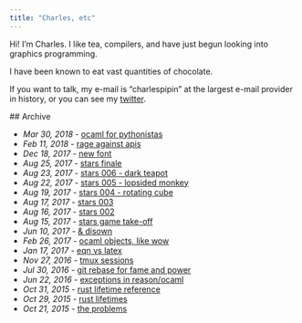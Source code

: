 ```yaml
---
title: "Charles, etc"
---
```


Hi! I’m Charles. I like tea, compilers, and have just begun looking into graphics programming.

I have been known to eat vast quantities of chocolate.

If you want to talk, my e-mail is “charlespipin” at the largest e-mail provider in history, or you can see my [twitter](https://twitter.com/charlesetc).

<div class='table-of-contents'>
## Archive

* _Mar 30, 2018_ - [ocaml for pythonistas](ocaml-for-pythonistas.html)
* _Feb 11, 2018_ - [rage against apis](rage-against-apis.html)
* _Dec 18, 2017_ - [new font](new-font.html)
* _Aug 25, 2017_ - [stars finale](stars-game-7.html)
* _Aug 23, 2017_ - [stars 006 - dark teapot](stars-game-6.html)
* _Aug 22, 2017_ - [stars 005 - lopsided monkey](stars-game-5.html)
* _Aug 19, 2017_ - [stars 004 - rotating cube](stars-game-4.html)
* _Aug 17, 2017_ - [stars 003](stars-game-3.html)
* _Aug 16, 2017_ - [stars 002](stars-game-2.html)
* _Aug 15, 2017_ - [stars game take-off](stars-game-1.html)
* _Jun 10, 2017_ - [& disown](disown.html)
* _Feb 26, 2017_ - [ocaml objects, like wow](ocaml-objects.html)
* _Jan 17, 2017_ - [eqn vs latex](eqn-and-groff.html)
* _Nov 27, 2016_ - [tmux sessions](tmux-sessions.html)
* _Jul 30, 2016_ - [git rebase for fame and power](rebase-for-fame.html)
* _Jun 22, 2016_ - [exceptions in reason/ocaml](exceptions-in-ocaml.html)
* _Oct 31, 2015_ - [rust lifetime reference](lifetime-reference.html)
* _Oct 29, 2015_ - [rust lifetimes](rust-lifetimes.html)
* _Oct 21, 2015_ - [the problems](the-problems.html)
</div>
